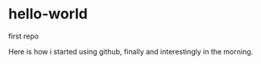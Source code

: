 # hello-world
first repo

Here is how i started using github, finally and interestingly in the morning.
